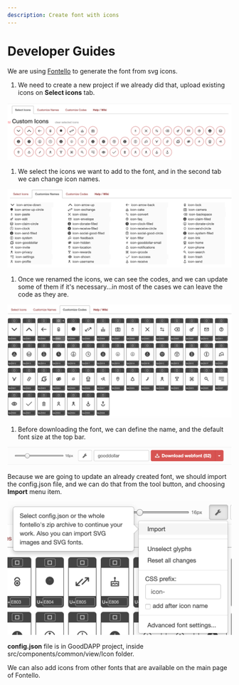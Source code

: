 ```yaml
---
description: Create font with icons
---
```


# Developer Guides

We are using [Fontello](http://fontello.com/) to generate the font from svg icons.

1. We need to create a new project if we already did that, upload existing icons on **Select icons** tab.

![](../.gitbook/assets/image.png)

1. We select the icons we want to add to the font, and in the second tab we can change icon names.

![](../.gitbook/assets/image%20%281%29.png)

1. Once we renamed the icons, we can see the codes, and we can update some of them if it's necessary...in most of the cases we can leave the code as they are.

![](../.gitbook/assets/image%20%282%29.png)

1. Before downloading the font, we can define the name, and the default font size at the top bar.

![](../.gitbook/assets/image%20%283%29.png)

Because we are going to update an already created font, we should import the config.json file, and we can do that from the tool button, and choosing **Import** menu item.

![](../.gitbook/assets/image%20%284%29.png)

**config.json** file is in GoodDAPP project, inside src/components/common/view/Icon folder.

We can also add icons from other fonts that are available on the main page of Fontello.
